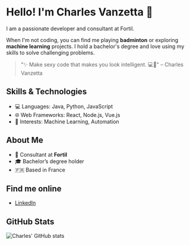 # Hello! I'm Charles Vanzetta 👋

I am a passionate developer and consultant at Fortil.

When I'm not coding, you can find me playing **badminton** or exploring **machine learning** projects. I hold a bachelor's degree and love using my skills to solve challenging problems.

> "✨ Make sexy code that makes you look intelligent. 💻🧠" – Charles Vanzetta

## Skills & Technologies
- 💻 Languages: Java, Python, JavaScript
- 🌐 Web Frameworks: React, Node.js, Vue.js
- 🧠 Interests: Machine Learning, Automation

## About Me
- 🏢 Consultant at **Fortil**
- 🎓 Bachelor’s degree holder
- 🇫🇷 Based in France

## Find me online
- [LinkedIn](https://www.linkedin.com/in/charles-vanzetta/)


## GitHub Stats
![Charles' GitHub stats](https://github-readme-stats.vercel.app/api?username=CVanzetta&show_icons=true&theme=dark)
